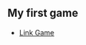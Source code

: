 ## My first game
- [Link Game](https://game-portal.gameloft.com/2093/v4.0/?6XtWFu3KkOXsQBKwtl5WQx1JbVlkGITyCyvTVtawqPMkOTCS2B2HSA6D-i0D5hO-IDNh3QR0EgsAtfAmP4mE6pQtf6qQ8KufSvHKspzG2YXU88RFFuDPUdN2ZcYCIMOn)
